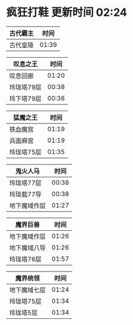 # 疯狂打鞋 更新时间 02:24

| 古代霸主   | 时间    |
|--------|-------|
| 古代皇陵 | 01:39 |

| 叹息之王   | 时间    |
|--------|-------|
| 叹息回廊 | 01:20 |
| 玲珑塔79层 | 00:38 |
| 玲下塔79层 | 00:38 |

| 猛魔之王   | 时间    |
|--------|-------|
| 铁血魔宫 | 01:19 |
| 兵面麻宫 | 01:19 |
| 玲珑塔75层 | 01:35 |

| 鬼火人马   | 时间    |
|--------|-------|
| 玲珑塔77层 | 00:38 |
| 玲珑载77导 | 00:38 |
| 地下魔域作层 | 01:27 |

| 魔界巨兽   | 时间    |
|--------|-------|
| 地下魔域作层 | 01:26 |
| 地下魔域八导 | 01:26 |
| 玲珑塔76层 | 01:57 |

| 魔界统领   | 时间    |
|--------|-------|
| 地下魔域七层 | 01:24 |
| 玲珑塔75层 | 01:34 |
| 玲珑塔5层 | 01:34 |